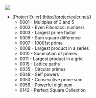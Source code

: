 ![](http://projecteuler.net/profile/adzen.png)

* [Project Euler] (http://projecteuler.net/)
  * 0001 - Multiples of 3 and 5
  * 0002 - Even Fibonacci numbers
  * 0003 - Largest prime factor
  * 0006 - Sum square difference
  * 0007 - 10001st prime 
  * 0008 - Largest product in a series
  * 0010 - Summation of primes
  * 0011 - Largest product in a grid
  * 0015 - Lattice paths
  * 0035 - Circular primes
  * 0048 - Self powers
  * 0050 - Consecutive prime sum
  * 0056 - Powerful digit sum
  * 0142 - Perfect Square Collection
